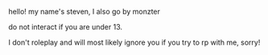 hello! my name's steven, I also go by monzter

do not interact if you are under 13.

I don't roleplay and will most likely ignore you if you try to rp with me, sorry!
